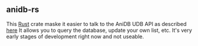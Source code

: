 ## anidb-rs

This [Rust](https://www.rust-lang.org) crate maske it easier to talk to the AniDB UDB API as described [here](https://wiki.anidb.info/w/UDP_API_Definition#AUTH:_Authing_to_the_AnimeDB) It allows you to query the database, update your own list, etc.
It's very early stages of development right now and not useable.
